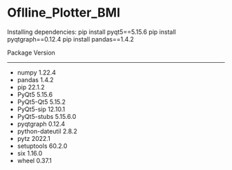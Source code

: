 # Oflline_Plotter_BMI

  Installing dependencies:
      pip install pyqt5==5.15.6
      pip install pyqtgraph==0.12.4
      pip install pandas==1.4.2

Package         Version
--------------- --------
- numpy           1.22.4
- pandas          1.4.2
- pip             22.1.2
- PyQt5           5.15.6
- PyQt5-Qt5       5.15.2
- PyQt5-sip       12.10.1
- PyQt5-stubs     5.15.6.0
- pyqtgraph       0.12.4
- python-dateutil 2.8.2
- pytz            2022.1
- setuptools      60.2.0
- six             1.16.0
- wheel           0.37.1
